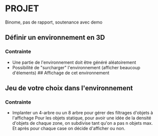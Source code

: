 # PROJET     
Binome, pas de rapport, soutenance avec demo 
## Définir un environnement en 3D    
### Contrainte
- Une partie de l'environnement doit être généré aléatoirement
- Possibilité de "surcharger" l'environnement (afficher beaucoup d'élements) ## Affichage de cet environnement    

## Jeu de votre choix dans l'environnement       
### Contrainte   
- Implanter un 4-arbre ou un 8 arbre pour gérer des filtrages d'objets à l'affichage Pour les objets statique, pour avoir une idée de la densité d'objets de chaque zone, on subdivise tant qu'on a pas n objets max.      
Et après pour chaque case on décide d'afficher ou non.